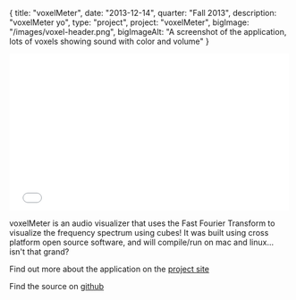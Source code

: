 {
  title: "voxelMeter",
  date:  "2013-12-14",
  quarter: "Fall 2013",
  description: "voxelMeter yo",
  type: "project",
  project: "voxelMeter",
  bigImage: "/images/voxel-header.png",
  bigImageAlt: "A screenshot of the application, lots of voxels showing sound with color and volume"
}
<div class="videoWrapper">
  <iframe src="//player.vimeo.com/video/78612677?title=0&amp;byline=0" width="500" height="281" frameborder="0" webkitallowfullscreen mozallowfullscreen allowfullscreen></iframe>
</div>

voxelMeter is an audio visualizer that uses the Fast Fourier Transform to visualize the frequency spectrum using cubes! It was built using cross platform open source software, and will compile/run on mac and linux... isn't that grand?

Find out more about the application on the [project site](https://ccrma.stanford.edu/~mborins/256a/voxelMeter/) 

Find the source on [github](https://github.com/TheAlphaNerd/voxelMeter)